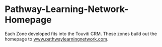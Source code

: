 # Pathway-Learning-Network-Homepage

Each Zone developed fits into the Touviti CRM. These zones build out the homepage to www.pathwaylearningnetwork.com.

